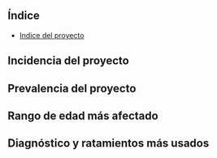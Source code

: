 



## Índice
- [Indice del proyecto](#Incidencia-del-proyecto)



## Incidencia del proyecto

## Prevalencia del proyecto

## Rango de edad más afectado

## Diagnóstico y ratamientos más usados
